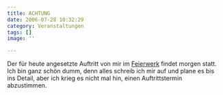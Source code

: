 ```yaml
---
title: ACHTUNG
date: 2006-07-28 10:32:29
category: Veranstaltungen
tags: []
image: ''

---
```


Der für heute angesetzte Auftritt von mir im [Feierwerk](http://www.feierwerk.de) findet morgen statt. Ich bin ganz schön dumm, denn alles schreib ich mir auf und plane es bis ins Detail, aber ich krieg es nicht mal hin, einen Auftrittstermin abzustimmen.
